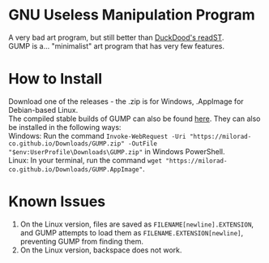 # GNU Useless Manipulation Program
A very bad art program, but still better than [DuckDood's readST](https://github.com/DuckDood/readST).<br>
GUMP is a... "minimalist" art program that has very few features.
# How to Install
Download one of the releases - the .zip is for Windows, .AppImage for Debian-based Linux.<br>
The compiled stable builds of GUMP can also be found [here](https://milorad-co.github.io/GUMP.htm). They can also be installed in the following ways:<br>
Windows: Run the command `Invoke-WebRequest -Uri "https://milorad-co.github.io/Downloads/GUMP.zip" -OutFile "$env:UserProfile\Downloads\GUMP.zip"` in Windows PowerShell.<br>
Linux: In your terminal, run the command `wget "https://milorad-co.github.io/Downloads/GUMP.AppImage"`.
# Known Issues
1. On the Linux version, files are saved as `FILENAME[newline].EXTENSION`, and GUMP attempts to load them as `FILENAME.EXTENSION[newline]`, preventing GUMP from finding them.
2. On the Linux version, backspace does not work.
